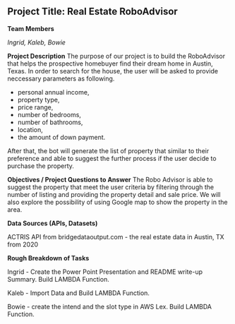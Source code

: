 ## Project Title: Real Estate RoboAdvisor

**Team Members**

*Ingrid, Kaleb, Bowie*

**Project Description**
The purpose of our project is to build the RoboAdvisor that helps the prospective homebuyer find their dream home in Austin, Texas. In order to search for the house, the user will be asked to provide neccessary parameters as following. 
- personal annual income, 
- property type, 
- price range, 
- number of bedrooms, 
- number of bathrooms, 
- location, 
- the amount of down payment. 

After that, the bot will generate the list of property that similar to their preference and able to suggest the further process if the user decide to purchase the property. 

**Objectives / Project Questions to Answer**
The Robo Advisor is able to suggest the property that meet the user criteria by filtering through the number of listing and providing the property detail and sale price. We will also explore the possibility of using Google map to show the property in the area.    


**Data Sources (APIs, Datasets)**

ACTRIS API from bridgedataoutput.com - the real estate data in Austin, TX from 2020


**Rough Breakdown of Tasks**

Ingrid - Create the Power Point Presentation and README write-up Summary. Build LAMBDA Function.

Kaleb - Import Data and Build LAMBDA Function.

Bowie - create the intend and the slot type in AWS Lex. Build LAMBDA Function.
